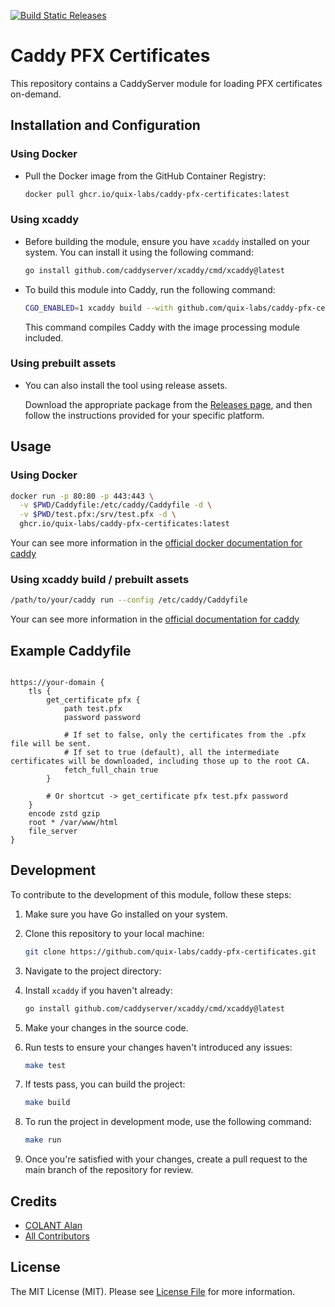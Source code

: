 [![Build Static Releases](https://github.com/quix-labs/caddy-pfx-certificates/actions/workflows/build-on-release.yml/badge.svg)](https://github.com/quix-labs/caddy-pfx-certificates/actions/workflows/build-on-release.yml)

# Caddy PFX Certificates

This repository contains a CaddyServer module for loading PFX certificates on-demand.


## Installation and Configuration

### Using Docker

- Pull the Docker image from the GitHub Container Registry:
    ```bash
    docker pull ghcr.io/quix-labs/caddy-pfx-certificates:latest
    ```

### Using xcaddy

- Before building the module, ensure you have `xcaddy` installed on your system. You can install it using the following
  command:

  ```bash
  go install github.com/caddyserver/xcaddy/cmd/xcaddy@latest
  ```

- To build this module into Caddy, run the following command:

  ```bash
  CGO_ENABLED=1 xcaddy build --with github.com/quix-labs/caddy-pfx-certificates
  ```

  This command compiles Caddy with the image processing module included.


### Using prebuilt assets

- You can also install the tool using release assets.

  Download the appropriate package from the [Releases page](https://github.com/quix-labs/caddy-pfx-certificates/releases), and then follow the instructions provided for your specific platform.



## Usage

### Using Docker

```bash
docker run -p 80:80 -p 443:443 \
  -v $PWD/Caddyfile:/etc/caddy/Caddyfile -d \
  -v $PWD/test.pfx:/srv/test.pfx -d \
  ghcr.io/quix-labs/caddy-pfx-certificates:latest
```

Your can see more information in the [official docker documentation for caddy](https://hub.docker.com/_/caddy)

### Using xcaddy build / prebuilt assets

```bash
/path/to/your/caddy run --config /etc/caddy/Caddyfile
```

Your can see more information in the [official documentation for caddy](https://caddyserver.com/docs/build#package-support-files-for-custom-builds-for-debianubunturaspbian)


## Example Caddyfile
```plaintext

https://your-domain {
    tls {
        get_certificate pfx {
            path test.pfx
            password password
            
            # If set to false, only the certificates from the .pfx file will be sent. 
            # If set to true (default), all the intermediate certificates will be downloaded, including those up to the root CA.
            fetch_full_chain true 
        }
        
        # Or shortcut -> get_certificate pfx test.pfx password
    }
    encode zstd gzip
    root * /var/www/html
    file_server
}
```

## Development

To contribute to the development of this module, follow these steps:

1. Make sure you have Go installed on your system.
2. Clone this repository to your local machine:
   ```bash
   git clone https://github.com/quix-labs/caddy-pfx-certificates.git
   ```
   
3. Navigate to the project directory:
4. Install `xcaddy` if you haven't already:
    ```bash
    go install github.com/caddyserver/xcaddy/cmd/xcaddy@latest
    ```
5. Make your changes in the source code.
6. Run tests to ensure your changes haven't introduced any issues:
    ```bash
   make test
    ```
7. If tests pass, you can build the project:
    ```bash
   make build
    ```
8. To run the project in development mode, use the following command:
    ```bash
   make run
    ```
9. Once you're satisfied with your changes, create a pull request to the main branch of the repository for review.

## Credits

- [COLANT Alan](https://github.com/alancolant)
- [All Contributors](../../contributors)


## License

The MIT License (MIT). Please see [License File](LICENSE.md) for more information.

